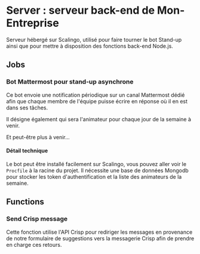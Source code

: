 # Server : serveur back-end de Mon-Entreprise

Serveur hébergé sur Scalingo, utilisé pour faire tourner le bot Stand-up ainsi que pour mettre à disposition des fonctions back-end Node.js.

## Jobs

### Bot Mattermost pour stand-up asynchrone

Ce bot envoie une notification périodique sur un canal Mattermost dédié afin que chaque membre de l'équipe puisse écrire en réponse où il en est dans ses tâches.

Il désigne également qui sera l'animateur pour chaque jour de la semaine à venir.

Et peut-être plus à venir...

#### Détail technique

Le bot peut être installé facilement sur Scalingo, vous pouvez aller voir le `Procfile` à la racine du projet.
Il nécessite une base de données Mongodb pour stocker les token d'authentification et la liste des animateurs de la semaine.

## Functions

### Send Crisp message

Cette fonction utilise l'API Crisp pour rediriger les messages en provenance de notre formulaire de suggestions vers la messagerie Crisp afin de prendre en charge ces retours.
